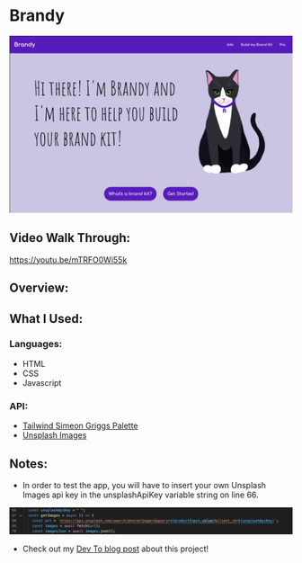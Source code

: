 # Brandy

![Brandy Screenshot](images/brandyScreenshot.png)

## Video Walk Through:

https://youtu.be/mTRFO0Wi55k

## Overview:

<!-- Sunny Side Up is a weather app that loads daily weather and weekly forecast for a city that the user looks up. Different egg images are loaded in the weather app depending on what the weather is for the day. The app merges functionality with entertainment for an enjoyable user experience. -->

## What I Used:

### Languages:

- HTML
- CSS
- Javascript

### API:

- [Tailwind Simeon Griggs Palette](https://tailwind.simeongriggs.dev/brand/2522FC)
- [Unsplash Images](https://openweathermap.org/api)

## Notes:

- In order to test the app, you will have to insert your own Unsplash Images api key in the unsplashApiKey variable string on line 66.

![API Key Screenshot](images/unspashApiKey.png)

- Check out my [Dev To blog post](https://dev.to/ciaracloud/cats-and-apis-3h8o) about this project!

